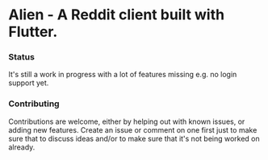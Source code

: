 # Alien - A Reddit client built with Flutter.

### Status
It's still a work in progress with a lot of features missing e.g. no login
support yet.

### Contributing
Contributions are welcome, either by helping out with known issues, or adding
new features. Create an issue or comment on one first just to make sure that
to discuss ideas and/or to make sure that it's not being worked on already.
